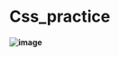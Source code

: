 # Css_practice
#### ![image](https://github.com/user-attachments/assets/846b2cf8-bba1-47d6-b679-d74dc75951ce)

 
